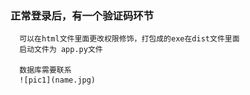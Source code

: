 ### 正常登录后，有一个验证码环节
      可以在html文件里面更改权限修饰，打包成的exe在dist文件里面
      启动文件为 app.py文件

      数据库需要联系  
      ![pic1](name.jpg)


